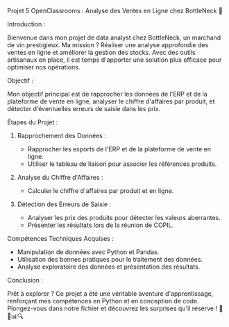 Projet 5 OpenClassrooms : Analyse des Ventes en Ligne chez BottleNeck 🍷

Introduction :

Bienvenue dans mon projet de data analyst chez BottleNeck, un marchand de vin prestigieux. Ma mission ? Réaliser une analyse approfondie des ventes en ligne et améliorer la gestion des stocks. Avec des outils artisanaux en place, il est temps d'apporter une solution plus efficace pour optimiser nos opérations.

Objectif :

Mon objectif principal est de rapprocher les données de l'ERP et de la plateforme de vente en ligne, analyser le chiffre d'affaires par produit, et détecter d'éventuelles erreurs de saisie dans les prix.

Étapes du Projet :

1. Rapprochement des Données :
   - Rapprocher les exports de l'ERP et de la plateforme de vente en ligne.
   - Utiliser le tableau de liaison pour associer les références produits.
   
2. Analyse du Chiffre d'Affaires :
   - Calculer le chiffre d'affaires par produit et en ligne.
   
3. Détection des Erreurs de Saisie :
   - Analyser les prix des produits pour détecter les valeurs aberrantes.
   - Présenter les résultats lors de la réunion de COPIL.

Compétences Techniques Acquises :
- Manipulation de données avec Python et Pandas.
- Utilisation des bonnes pratiques pour le traitement des données.
- Analyse exploratoire des données et présentation des résultats.

Conclusion :

Prêt à explorer ? Ce projet a été une véritable aventure d'apprentissage, renforçant mes compétences en Python et en conception de code. Plongez-vous dans notre fichier et découvrez les surprises qu'il réserve ! 🚀
🍇📊🔍
